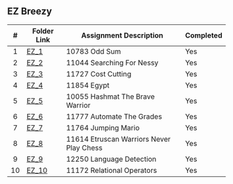 ##  EZ Breezy

|   #   | Folder Link    | Assignment Description  | Completed |
| :---: | -------------- | ----------------------- | --------- |
|   1   |[EZ_1](./EZ_1)  |10783 Odd Sum            |Yes        |
|   2   |[EZ_2](./EZ_2)  |11044 Searching For Nessy|Yes        |
|   3   |[EZ_3](./EZ_3)  |11727 Cost Cutting       |Yes        |
|   4   |[EZ_4](./EZ_4)  |11854 Egypt              |Yes        |
|   5   |[EZ_5](./EZ_5)  |10055 Hashmat The Brave Warrior|Yes  |
|   6   |[EZ_6](./EZ_6)  |11777 Automate The Grades|Yes        |
|   7   |[EZ_7](./EZ_7)  |11764 Jumping Mario      |Yes        |
|   8   |[EZ_8](./EZ_8)  |11614 Etruscan Warriors Never Play Chess|Yes        |
|   9   |[EZ_9](./EZ_9)  |12250 Language Detection |Yes        |
|   10  |[EZ_10](./EZ_10)|11172 Relational Operators|Yes       |
